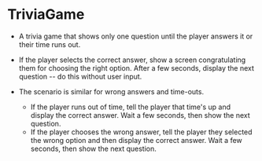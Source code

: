 # TriviaGame

* A trivia game that shows only one question until the player answers it or their time runs out.

* If the player selects the correct answer, show a screen congratulating them for choosing the right option. After a few seconds, display the next question -- do this without user input.

* The scenario is similar for wrong answers and time-outs.

  * If the player runs out of time, tell the player that time's up and display the correct answer. Wait a few seconds, then show the next question.
  * If the player chooses the wrong answer, tell the player they selected the wrong option and then display the correct answer. Wait a few seconds, then show the next question.